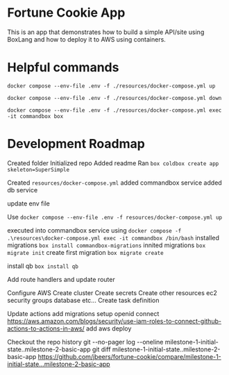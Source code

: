 # Fortune Cookie App

This is an app that demonstrates how to build a simple API/site using BoxLang and how to deploy it to AWS using containers.

# Helpful commands

```
docker compose --env-file .env -f ./resources/docker-compose.yml up

docker compose --env-file .env -f ./resources/docker-compose.yml down

docker compose --env-file .env -f ./resources/docker-compose.yml exec -it commandbox box
```

# Development Roadmap

Created folder
Initialized repo
Added readme
Ran `box coldbox create app skeleton=SuperSimple`

Created `resources/docker-compose.yml`
added commandbox service
added db service

update env file

Use `docker compose --env-file .env -f resources/docker-compose.yml up`

executed into commandbox service using `docker compose -f .\resources\docker-compose.yml exec -it commandbox /bin/bash`
installed migrations    `box install commandbox-migrations`
innited migrations     `box migrate init`
create first migration     `box migrate create`

install qb `box install qb`

Add route handlers and update router

Configure AWS
    Create cluster
    Create secrets
    Create other resources
        ec2
        security groups
        database
        etc...
    Create task definition

Update actions
    add migrations
    setup openid connect https://aws.amazon.com/blogs/security/use-iam-roles-to-connect-github-actions-to-actions-in-aws/
    add aws deploy



Checkout the repo history
git --no-pager log --oneline milestone-1-initial-state..milestone-2-basic-app
git diff milestone-1-initial-state..milestone-2-basic-app
https://github.com/jbeers/fortune-cookie/compare/milestone-1-initial-state...milestone-2-basic-app